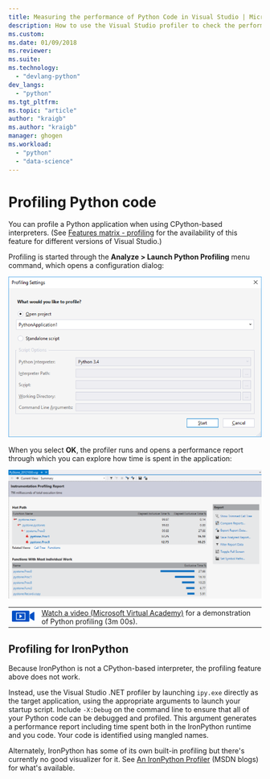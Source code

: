 ```yaml
---
title: Measuring the performance of Python Code in Visual Studio | Microsoft Docs
description: How to use the Visual Studio profiler to check the performance of Python code when usnig CPython-based interpreters.
ms.custom:
ms.date: 01/09/2018
ms.reviewer:
ms.suite:
ms.technology: 
  - "devlang-python"
dev_langs:
  - "python"
ms.tgt_pltfrm:
ms.topic: "article"
author: "kraigb"
ms.author: "kraigb"
manager: ghogen
ms.workload: 
  - "python"
  - "data-science"
---
```


# Profiling Python code

You can profile a Python application when using CPython-based interpreters. (See [Features matrix - profiling](overview-of-python-tools-for-visual-studio.md#matrix-profiling) for the availability of this feature for different versions of Visual Studio.)

Profiling is started through the **Analyze > Launch Python Profiling** menu command, which opens a configuration dialog:

![Profiling configuration dialog](media/profiling-start.png)

When you select **OK**, the profiler runs and opens a performance report through which you can explore how time is spent in the application:

![Profiling performance report](media/profiling-results.png)

|   |   |
|---|---|
| ![movie camera icon for video](../install/media/video-icon.png "Watch a video") | [Watch a video (Microsoft Virtual Academy)](https://mva.microsoft.com/en-US/training-courses-embed/python-tools-for-visual-studio-2017-18121/Video-Profiling-Python-s6FoC6LWE_1005918567) for a demonstration of Python profiling (3m 00s).|

## Profiling for IronPython

Because IronPython is not a CPython-based interpreter, the profiling feature above does not work.

Instead, use the Visual Studio .NET profiler by launching `ipy.exe` directly as the target application, using the appropriate arguments to launch your startup script. Include `-X:Debug` on the command line to ensure that all of your Python code can be debugged and profiled. This argument generates a performance report including time spent both in the IronPython runtime and you code. Your code is identified using mangled names.

Alternately, IronPython has some of its own built-in profiling but there's currently no good visualizer for it. See [An IronPython Profiler](http://blogs.msdn.com/b/curth/archive/2009/03/29/an-ironpython-profiler.aspx) (MSDN blogs) for what's available.
